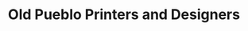 ---
title: "Old Pueblo Printers and Designers"
url: /tucson/old-pueblo-printers-and-designers/
shop: copyshop
---